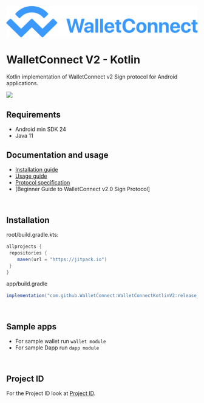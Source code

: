 ![WalletConnect V2](docs/walletconnect-banner.svg)

# **WalletConnect V2 - Kotlin**

Kotlin implementation of WalletConnect v2 Sign protocol for Android applications.

[![](https://jitpack.io/v/WalletConnect/WalletConnectKotlinV2.svg)](https://jitpack.io/#WalletConnect/WalletConnectKotlinV2)

## Requirements

* Android min SDK 24
* Java 11

## Documentation and usage

* [Installation guide](https://docs.walletconnect.com/2.0/kotlin/sign/installation)
* [Usage guide](https://docs.walletconnect.com/2.0/kotlin/sign/usage)
* [Protocol specification](https://github.com/WalletConnect/walletconnect-specs)
* [Beginner Guide to WalletConnect v2.0 Sign Protocol]

&nbsp;

## Installation

root/build.gradle.kts:

```gradle
allprojects {
 repositories {
    maven(url = "https://jitpack.io")
 }
}
```

app/build.gradle

```gradle
implementation("com.github.WalletConnect:WalletConnectKotlinV2:release_version")
```

&nbsp;

## Sample apps

* For sample wallet run `wallet module`
* For sample Dapp run `dapp module`

&nbsp;

## Project ID

For the Project ID look at [Project ID](https://walletconnect.com/).
